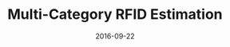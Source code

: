 ---
title: "Multi-Category RFID Estimation"
authors:
- Liu Xiulong
- Li Keqiu
- Liu Alex X
- Guo Song
- Shahzad Muhammad
- Wang Ann L
- Wu Jie

date: "2016-09-22"
doi: ""

# Publication type.
# 1 = Conference paper; 2 = Journal article;
# 3 = Preprint Paper; 4 = Report; 5 = Book; 6 = Book section;
# 7 = Thesis; 8 = Patent
publication_types: ["2"]

# Publication name and optional abbreviated publication name.
publication: "*IEEE/ACM Transactions on Networking*"
publication_short: ""

url_pdf: https://ieeexplore.ieee.org/abstract/document/7574264
# url_code: ''
# url_dataset: ''
# url_poster: ''
# url_project: ''
# url_slides: ''
# url_video: ''

---